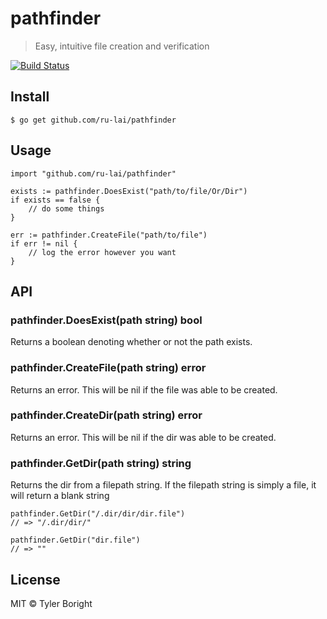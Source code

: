 # pathfinder
> Easy, intuitive file creation and verification

[![Build Status](https://travis-ci.org/ru-lai/pathfinder.svg?branch=master)](https://travis-ci.org/ru-lai/pathfinder)

## Install
```
$ go get github.com/ru-lai/pathfinder
```

## Usage
```
import "github.com/ru-lai/pathfinder"

exists := pathfinder.DoesExist("path/to/file/Or/Dir")
if exists == false {
	// do some things
}

err := pathfinder.CreateFile("path/to/file")
if err != nil {
	// log the error however you want
}
```

## API

### pathfinder.DoesExist(path string) bool

Returns a boolean denoting whether or not the path exists.

### pathfinder.CreateFile(path string) error

Returns an error.  This will be nil if the file was able to be created.

### pathfinder.CreateDir(path string) error

Returns an error.  This will be nil if the dir was able to be created.

### pathfinder.GetDir(path string) string

Returns the dir from a filepath string.  If the filepath string is simply a file, it will return a blank string

```
pathfinder.GetDir("/.dir/dir/dir.file")
// => "/.dir/dir/"

pathfinder.GetDir("dir.file")
// => ""
```

## License

MIT © Tyler Boright
